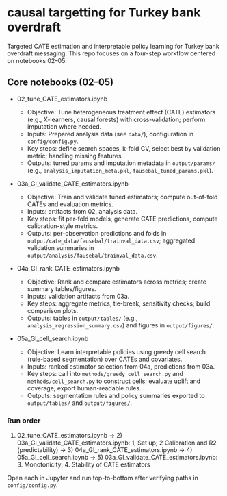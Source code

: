 # causal targetting for Turkey bank overdraft

Targeted CATE estimation and interpretable policy learning for Turkey bank overdraft messaging. This repo focuses on a four-step workflow centered on notebooks 02–05.

## Core notebooks (02–05)

- 02_tune_CATE_estimators.ipynb
  - Objective: Tune heterogeneous treatment effect (CATE) estimators (e.g., X-learners, causal forests) with cross-validation; perform imputation where needed.
  - Inputs: Prepared analysis data (see `data/`), configuration in `config/config.py`.
  - Key steps: define search spaces, k-fold CV, select best by validation metric; handling missing features.
  - Outputs: tuned params and imputation metadata in `output/params/` (e.g., `analysis_imputation_meta.pkl`, `fausebal_tuned_params.pkl`).

- 03a_GI_validate_CATE_estimators.ipynb
  - Objective: Train and validate tuned estimators; compute out-of-fold CATEs and evaluation metrics.
  - Inputs: artifacts from 02, analysis data.
  - Key steps: fit per-fold models, generate CATE predictions, compute calibration-style metrics.
  - Outputs: per-observation predictions and folds in `output/cate_data/fausebal/trainval_data.csv`; aggregated validation summaries in `output/analysis/fausebal/trainval_data.csv`.

- 04a_GI_rank_CATE_estimators.ipynb
  - Objective: Rank and compare estimators across metrics; create summary tables/figures.
  - Inputs: validation artifacts from 03a.
  - Key steps: aggregate metrics, tie-break, sensitivity checks; build comparison plots.
  - Outputs: tables in `output/tables/` (e.g., `analysis_regression_summary.csv`) and figures in `output/figures/`.

- 05a_GI_cell_search.ipynb
  - Objective: Learn interpretable policies using greedy cell search (rule-based segmentation) over CATEs and covariates.
  - Inputs: ranked estimator selection from 04a, predictions from 03a.
  - Key steps: call into `methods/greedy_cell_search.py` and `methods/cell_search.py` to construct cells; evaluate uplift and coverage; export human-readable rules.
  - Outputs: segmentation rules and policy summaries exported to `output/tables/` and `output/figures/`.

### Run order

1) 02_tune_CATE_estimators.ipynb → 2) 03a_GI_validate_CATE_estimators.ipynb: 1, Set up; 2 Calibration and R2 (predictability) → 3) 04a_GI_rank_CATE_estimators.ipynb → 4) 05a_GI_cell_search.ipynb → 5) 03a_GI_validate_CATE_estimators.ipynb: 3. Monotonicity; 4. Stability of CATE estimators

Open each in Jupyter and run top-to-bottom after verifying paths in `config/config.py`.


